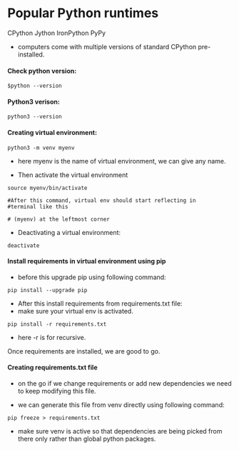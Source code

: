 # Popular Python runtimes

CPython
Jython
IronPython PyPy
- computers come with multiple versions of standard CPython pre-installed.

<h4> Check python version: </h4>

````
$python --version
````
<h4> Python3 verison: </h4>

````
python3 --version
````

<h4> Creating virtual environment: </h4>

````
python3 -m venv myenv
````

- here myenv is the name of virtual environment, we can give any name.

- Then activate the virtual environment

```
source myenv/bin/activate

#After this command, virtual env should start reflecting in 
#terminal like this

# (myenv) at the leftmost corner
```

- Deactivating a virtual environment:

```
deactivate
```

<h4>Install requirements in virtual environment using pip</h4>

- before this upgrade pip using following command:

```
pip install --upgrade pip
```


- After this install requirements from requirements.txt file:
- make sure your virtual env is activated.

```
pip install -r requirements.txt
```

- here -r is for recursive.

Once requirements are installed, we are good to go. 

<h4> Creating requirements.txt file</h4>

- on the go if we change requirements or add new dependencies we need to keep modifying this file.

- we can generate this file from venv directly using following command:

```
pip freeze > requirements.txt
```

- make sure venv is active so that dependencies are being picked from there only rather than global python packages.

